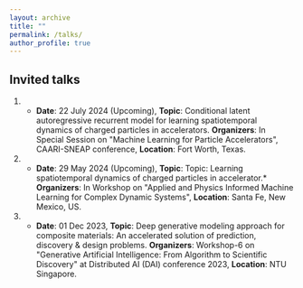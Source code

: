 ```yaml
---
layout: archive
title: ""
permalink: /talks/
author_profile: true
---
```


## Invited talks
1. * **Date**: 22 July 2024 (Upcoming), **Topic**: Conditional latent autoregressive recurrent model for learning spatiotemporal dynamics of charged particles in accelerators. **Organizers**: In Special Session on "Machine Learning for Particle Accelerators", CAARI-SNEAP conference, **Location**: Fort Worth, Texas.
2. * **Date**: 29 May 2024 (Upcoming), **Topic**: Topic: Learning spatiotemporal dynamics of charged particles in accelerator.* **Organizers**: In Workshop on "Applied and Physics Informed Machine Learning for Complex Dynamic Systems", **Location**: Santa Fe, New Mexico, US.
3. * **Date**: 01 Dec 2023, **Topic**: Deep generative modeling approach for composite materials: An accelerated solution of prediction, discovery & design problems. **Organizers**: Workshop-6 on "Generative Artificial Intelligence: From Algorithm to Scientific Discovery" at Distributed AI (DAI) conference 2023, **Location**: NTU Singapore.
